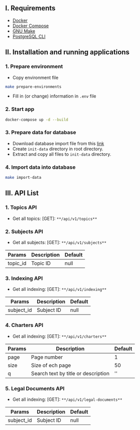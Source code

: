 
## I. Requirements
- [Docker](https://docs.docker.com/get-docker/)
- [Docker Compose](https://docs.docker.com/compose/install/)
- [GNU Make](https://www.gnu.org/software/make/)
- [PostgreSQL CLI](https://www.postgresql.org/download/)

## II. Installation and running applications

### 1. Prepare environment
- Copy environment file
```sh
make prepare-environments
```
- Fill in (or change) information in `.env` file

### 2. Start app
```sh
docker-compose up -d --build
```

### 3. Prepare data for database
- Download database import file from this [link](https://drive.google.com/file/d/1AT11PWQ_1Jsds-RiMM55fqgT_ynnKsbw/view)
- Create `init-data` directory in root directory.
- Extract and copy all files to `init-data` directory.
### 4. Import data into database
```sh
make import-data
```

## III. API List
### 1. Topics API
- Get all topics: [GET]: `**/api/v1/topics**`
### 2. Subjects API
- Get all subjects: [GET]: `**/api/v1/subjects**`

| Params      | Description   | Default     |
| ----------- | -----------   | ----------- |
| topic_id    | Topic ID      | null        |

### 3. Indexing API
- Get all indexing: [GET]: `**/api/v1/indexing**`

| Params      | Description   | Default     |
| ----------- | -----------   | ----------- |
| subject_id  | Subject ID    | null        |

### 4. Charters API
- Get all indexing: [GET]: `**/api/v1/charters**`

| Params      | Description                         | Default     |
| ----------- | -----------                         | ----------- |
| page        | Page number                         | 1           |
| size        | Size of ech page                    | 50          |
| q           | Search text by title or description | ''          |

### 5. Legal Documents API
- Get all indexing: [GET]: `**/api/v1/legal-documents**`

| Params      | Description   | Default     |
| ----------- | -----------   | ----------- |
| subject_id  | Subject ID    | null        |